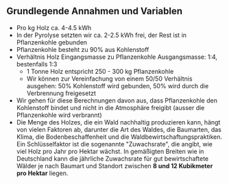 ## Grundlegende Annahmen und Variablen ##

- Pro kg Holz ca. 4-4.5 kWh
- In der Pyrolyse setzten wir ca. 2-2.5 kWh frei, der Rest ist in Pflanzenkohle gebunden
- Pflanzenkohle besteht zu 90% aus Kohlenstoff
- Verhältnis Holz Eingangsmasse zu Pflanzenkohle Ausgangsmasse: 1:4, bestenfalls 1:3
  - 1 Tonne Holz entspricht 250 - 300 kg Pflanzenkohle
  - Wir können zur Vereinfachung von einem 50/50 Verhältnis ausgehen: 50% Kohlenstoff wird gebunden, 50% wird durch die Verbrennung freigesetzt
- Wir gehen für diese Berechnungen davon aus, dass Pflanzenkohle den Kohlenstoff bindet und nicht in die Atmosphäre freigibt (ausser die Pflanzenkohle wird verbrannt)
- Die Menge des Holzes, die ein Wald nachhaltig produzieren kann, hängt von vielen Faktoren ab, darunter die Art des Waldes, die Baumarten, das Klima, die Bodenbeschaffenheit und die Waldbewirtschaftungspraktiken. Ein Schlüsselfaktor ist die sogenannte "Zuwachsrate", die angibt, wie viel Holz pro Jahr pro Hektar wächst. In gemäßigten Breiten wie in Deutschland kann die jährliche Zuwachsrate für gut bewirtschaftete Wälder je nach Baumart und Standort zwischen **8 und 12 Kubikmeter pro Hektar** liegen.


